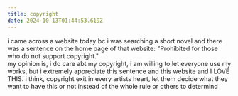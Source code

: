 ```yaml
---
title: copyright
date: 2024-10-13T01:44:53.619Z
---
```


i came across a website today bc i was searching a short novel and there was a sentence on the home page of that website:
"Prohibited for those who do not support copyright."  
my opinion is, i do care abt my copyright, i am willing to let everyone use my works, but i extremely appreciate this sentence and this website and I LOVE THIS.
i think, copyright exit in every artists heart, let them decide what they want to have this or not instead of the whole rule or others to determind